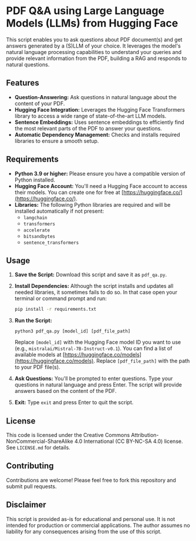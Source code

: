 # PDF Q&A using Large Language Models (LLMs) from Hugging Face

This script enables you to ask questions about PDF document(s) and get answers generated by a (S)LLM of your choice. It leverages the model's natural language processing capabilities to understand your queries and provide relevant information from the PDF, building a RAG and responds to natural questions.

## Features

* **Question-Answering:** Ask questions in natural language about the content of your PDF.
* **Hugging Face Integration:**  Leverages the Hugging Face Transformers library to access a wide range of state-of-the-art LLM models.
* **Sentence Embeddings:** Uses sentence embeddings to efficiently find the most relevant parts of the PDF to answer your questions.
* **Automatic Dependency Management:** Checks and installs required libraries to ensure a smooth setup.

## Requirements

* **Python 3.9 or higher:**  Please ensure you have a compatible version of Python installed.
* **Hugging Face Account:** You'll need a Hugging Face account to access their models. You can create one for free at [https://huggingface.co/](https://huggingface.co/).
* **Libraries:**  The following Python libraries are required and will be installed automatically if not present:
    * `langchain`
    * `transformers`
    * `accelerate`
    * `bitsandbytes`
    * `sentence_transformers`

## Usage

1.  **Save the Script:** Download this script and save it as `pdf_qa.py`.

2.  **Install Dependencies:** Although the script installs and updates all needed libraries, it sometimes fails to do so. In that case open your terminal or command prompt and run:
    ```bash
    pip install -r requirements.txt
    ```

3.  **Run the Script:**
    ```
    python3 pdf_qa.py [model_id] [pdf_file_path]
    ```
    Replace `[model_id]` with the Hugging Face model ID you want to use (e.g., `mistralai/Mistral-7B-Instruct-v0.1`). You can find a list of available models at [https://huggingface.co/models](https://huggingface.co/models).
    Replace `[pdf_file_path]` with the path to your PDF file(s).

4.  **Ask Questions:**
    You'll be prompted to enter questions. Type your questions in natural language and press Enter. The script will provide answers based on the content of the PDF.

5.  **Exit:**
    Type `exit` and press Enter to quit the script.

## License

This code is licensed under the Creative Commons Attribution-NonCommercial-ShareAlike 4.0 International (CC BY-NC-SA 4.0) license. See `LICENSE.md` for details.

## Contributing

Contributions are welcome! Please feel free to fork this repository and submit pull requests.

## Disclaimer

This script is provided as-is for educational and personal use. It is not intended for production or commercial applications. The author assumes no liability for any consequences arising from the use of this script.

